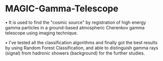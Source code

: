 # MAGIC-Gamma-Telescope
• It is used to find the "cosmic source" by registration of high energy gamma particles in a ground-based atmospheric Cherenkov gamma telescope using imaging technique.

• I've tested all the classification algorithms and finally got the best results by using Random Forest Classification, and able to distinguish gamma rays (signal) from hadronic showers (background) for the further studies.
